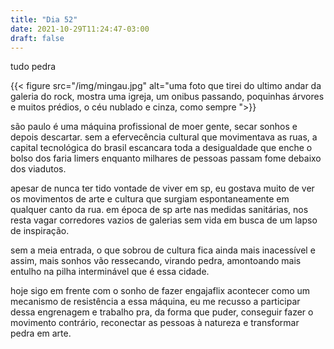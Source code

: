```yaml
---
title: "Dia 52"
date: 2021-10-29T11:24:47-03:00
draft: false
---
```


tudo pedra

{{< figure src="/img/mingau.jpg" alt="uma foto que tirei do ultimo andar da galeria do rock, mostra uma igreja, um onibus passando, poquinhas árvores e muitos prédios, o céu nublado e cinza, como sempre ">}}

são paulo é uma máquina profissional de moer gente, secar sonhos e depois descartar. sem a efervecência cultural que movimentava as ruas, a capital tecnológica do brasil escancara toda a desigualdade que enche o bolso dos faria limers enquanto milhares de pessoas passam fome debaixo dos viadutos. 

apesar de nunca ter tido vontade de viver em sp, eu gostava muito de ver os movimentos de arte e cultura que surgiam espontaneamente em qualquer canto da rua. em época de sp arte nas medidas sanitárias, nos resta vagar corredores vazios de galerias sem vida em busca de um lapso de inspiração. 

sem a meia entrada, o que sobrou de cultura fica ainda mais inacessível e assim, mais sonhos vão ressecando, virando pedra, amontoando mais entulho na pilha interminável que é essa cidade. 

hoje sigo em frente com o sonho de fazer engajaflix acontecer como um mecanismo de resistência a essa máquina, eu me recusso a participar dessa engrenagem e trabalho pra, da forma que puder, conseguir fazer o movimento contrário, reconectar as pessoas à natureza e transformar pedra em arte. 



